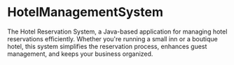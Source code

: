 # HotelManagementSystem
The Hotel Reservation System, a Java-based application for managing hotel reservations efficiently. Whether you're running a small inn or a boutique hotel, this system simplifies the reservation process, enhances guest management, and keeps your business organized.
